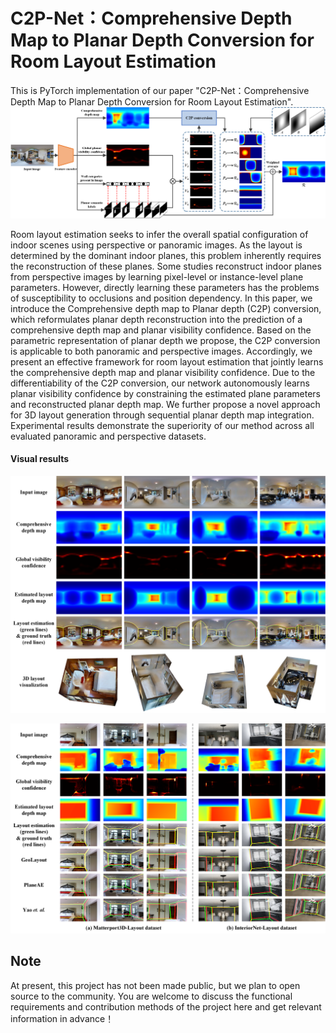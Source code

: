 # C2P-Net：Comprehensive Depth Map to Planar Depth Conversion for Room Layout Estimation
This is PyTorch implementation of our paper "C2P-Net：Comprehensive Depth Map to Planar Depth Conversion for Room Layout Estimation".
![An overview of C2P-Net for panoramic images.](figure/pano_framework4.png)

Room layout estimation seeks to infer the overall spatial configuration of indoor scenes using perspective or panoramic images. As the layout is determined by the dominant indoor planes, this problem inherently requires the reconstruction of these planes. Some studies reconstruct indoor planes from perspective images by learning pixel-level or instance-level plane parameters. However, directly learning these parameters has the problems of susceptibility to occlusions and position dependency. In this paper, we introduce the Comprehensive depth map to Planar depth (C2P) conversion, which reformulates planar depth reconstruction into the prediction of a comprehensive depth map and planar visibility confidence. Based on the parametric representation of planar depth we propose, the C2P conversion is applicable to both panoramic and perspective images. Accordingly, we present an effective framework for room layout estimation that jointly learns the comprehensive depth map and planar visibility confidence. Due to the differentiability of the C2P conversion, our network autonomously learns planar visibility confidence by constraining the estimated plane parameters and reconstructed planar depth map. We further propose a novel approach for 3D layout generation through sequential planar depth map integration. Experimental results demonstrate the superiority of our method across all evaluated panoramic and perspective datasets.


#### Visual results
![The visual results of panoramic layout estimation on MatterportLayout datase.](figure/pano_visual4.png)


![The visual results of perspective layout estimation on Matterport3D-Layout and InteriorNet-Layout datasets.](figure/pers_visual3.png)


## Note
At present, this project has not been made public, but we plan to open source to the community. You are welcome to discuss the functional requirements and contribution methods of the project here and get relevant information in advance！
